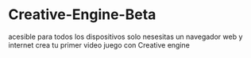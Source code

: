 # Creative-Engine-Beta
acesible para todos los dispositivos solo nesesitas un navegador web y internet crea tu primer video juego con Creative engine

